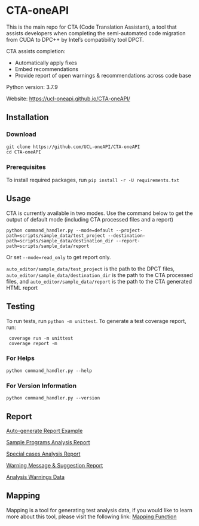 

# CTA-oneAPI

This is the main repo for CTA (Code Translation Assistant), a tool that assists developers when completing the semi-automated code migration from CUDA to DPC++ by Intel’s compatibility tool DPCT.  

CTA assists completion:

* Automatically apply fixes  
* Embed recommendations
* Provide report of open warnings & recommendations across code base

Python version: 3.7.9

Website: https://ucl-oneapi.github.io/CTA-oneAPI/

## Installation

### Download
```Shell
git clone https://github.com/UCL-oneAPI/CTA-oneAPI
cd CTA-oneAPI
```

### Prerequisites
To install required packages, run `pip install -r -U requirements.txt
`

## Usage
CTA is currently available in two modes.
Use the command below to get the output of default mode (including CTA processed files and a report)  
```Shell
python command_handler.py --mode=default --project-path=scripts/sample_data/test_project --destination-path=scripts/sample_data/destination_dir --report-path=scripts/sample_data/report
```
Or set `--mode=read_only` to get report only. 

`auto_editor/sample_data/test_project` is the path to the DPCT files, `auto_editor/sample_data/destination_dir` is the path to the CTA processed files,
and `auto_editor/sample_data/report` is the path to the CTA generated HTML report

## Testing
To run tests, run `python -m unittest`.
To generate a test coverage report, run: 
```Shell
 coverage run -m unittest
 coverage report -m 
```

### For Helps
```Shell
python command_handler.py --help
```

### For Version Information
```Shell
python command_handler.py --version
```

## Report
[Auto-generate Report Example](http://htmlpreview.github.io/?https://github.com/UCL-oneAPI/CTA-oneAPI/blob/main/Demo-Auto_report/report.html)

[Sample Programs Analysis Report](https://github.com/UCL-oneAPI/CTA-oneAPI/blob/main/historical_report/Sample%20programs%20analysis.docx)

[Special cases Analysis Report](https://github.com/UCL-oneAPI/CTA-oneAPI/blob/main/historical_report/Special%20cases%26Analysis.docx)

[Warning Message & Suggestion Report](https://github.com/UCL-oneAPI/CTA-oneAPI/blob/main/historical_report/warning%20message%26suggestion.xlsx)

[Analysis Warnings Data](https://github.com/UCL-oneAPI/CTA-oneAPI/blob/main/historical_report/Analysis%20_warnings_data.xlsx)

## Mapping
Mapping is a tool for generating test analysis data, if you would like to learn more 
about this tool, please visit the following link: [Mapping Function](https://github.com/UCL-oneAPI/oneAPI-mapping)
